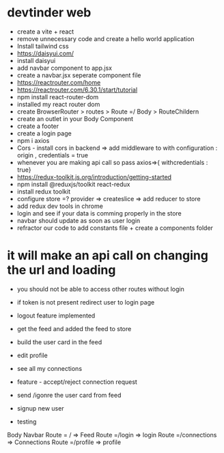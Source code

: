 # devtinder web

- create a vite + react
- remove unnecessary code and create a hello world application
- Install tailwind css
- https://daisyui.com/
- install daisyui
- add navbar component to app.jsx
- create a navbar.jsx seperate component file
- https://reactrouter.com/home
- https://reactrouter.com/6.30.1/start/tutorial
- npm install react-router-dom
- installed my react router dom
- create BrowserRouter > routes > Route =/ Body > RouteChildern
- create an outlet in your Body Component
- create a footer
- create a login page
- npm i axios
- Cors - install cors in backend => add middleware to with configuration : origin , credentials = true
- whenever you are making api call so pass axios=>{ withcredentials : true}
- https://redux-toolkit.js.org/introduction/getting-started
- npm install @reduxjs/toolkit react-redux
- install redux toolkit
- configure store =? provider => createslice => add reducer to store
- add redux dev tools in chrome 
- login and see if your data is comming properly in the store 
- navbar should update as soon as user login 
- refractor our code to add constants file + create a components folder 
# it will make an api call on changing the url and loading 
- you should not be  able to access other routes without login 
- if token is not present redirect user to login page 
- logout feature implemented 
- get the feed and added the feed to store 
- build the user card in the feed 
- edit profile 
- see all my connections 
- feature - accept/reject connection request 

- send /igonre  the user card from feed
- signup new user
- testing 

Body
Navbar
Route = / => Feed
Route =/login => login
Route =/connections => Connections
Route =/profile => profile
